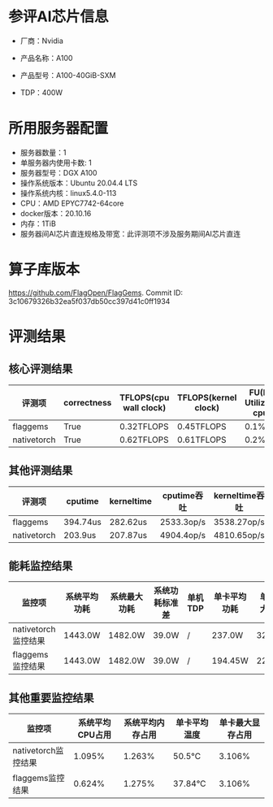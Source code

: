 # 参评AI芯片信息

* 厂商：Nvidia

* 产品名称：A100
* 产品型号：A100-40GiB-SXM
* TDP：400W

# 所用服务器配置

* 服务器数量：1
* 单服务器内使用卡数: 1
* 服务器型号：DGX A100
* 操作系统版本：Ubuntu 20.04.4 LTS
* 操作系统内核：linux5.4.0-113
* CPU：AMD EPYC7742-64core
* docker版本：20.10.16
* 内存：1TiB
* 服务器间AI芯片直连规格及带宽：此评测项不涉及服务期间AI芯片直连

# 算子库版本

https://github.com/FlagOpen/FlagGems. Commit ID: 3c10679326b32ea5f037db50cc397d41c0ff1934

# 评测结果

## 核心评测结果

| 评测项  | correctness | TFLOPS(cpu wall clock) | TFLOPS(kernel clock) | FU(FLOPS Utilization)-cputime | FU-kerneltime |
| ---- | -------------- | -------------- | ------------ | ------ | ----- |
| flaggems | True    | 0.32TFLOPS       | 0.45TFLOPS        | 0.1% | 0.14% |
| nativetorch | True    | 0.62TFLOPS      | 0.61TFLOPS      | 0.2%      | 0.19%    |

## 其他评测结果

| 评测项  | cputime | kerneltime | cputime吞吐 | kerneltime吞吐 | 无预热时延 | 预热后时延 |
| ---- | -------------- | -------------- | ------------ | ------------ | -------------- | -------------- |
| flaggems | 394.74us       | 282.62us        | 2533.3op/s | 3538.27op/s | 3115999.44us | 215.19us |
| nativetorch | 203.9us       | 207.87us        | 4904.4op/s | 4810.65op/s | 8886.84us | 140.31us |

## 能耗监控结果

| 监控项  | 系统平均功耗  | 系统最大功耗  | 系统功耗标准差 | 单机TDP | 单卡平均功耗 | 单卡最大功耗 | 单卡功耗标准差 | 单卡TDP |
| ---- | ------- | ------- | ------- | ----- | ------------ | ------------ | ------------- | ----- |
| nativetorch监控结果 | 1443.0W | 1482.0W | 39.0W   | /     | 237.0W       | 325.0W      | 59.94W        | 400W  |
| flaggems监控结果 | 1443.0W | 1482.0W | 39.0W   | /     | 194.45W       | 221.0W      | 13.21W        | 400W  |

## 其他重要监控结果

| 监控项  | 系统平均CPU占用 | 系统平均内存占用 | 单卡平均温度 | 单卡最大显存占用 |
| ---- | --------- | -------- | ------------ | -------------- |
| nativetorch监控结果 | 1.095%    | 1.263%   | 50.5°C       | 3.106%        |
| flaggems监控结果 | 0.624%    | 1.275%   | 37.84°C       | 3.106%        |
